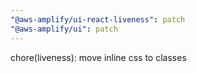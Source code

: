 ```yaml
---
"@aws-amplify/ui-react-liveness": patch
"@aws-amplify/ui": patch
---
```


chore(liveness): move inline css to classes

